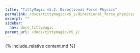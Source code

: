 ```yaml
---
title: "TittyMagic v5.2: Directional Force Physics"
permalink: /docs/tittymagic/v5_2/directional_force_physics/
excerpt: ""
sidebar:
  nav: docs_tittymagic
parent_url: /docs/tittymagic/v5_2/
---
```


{% include_relative content.md %}
